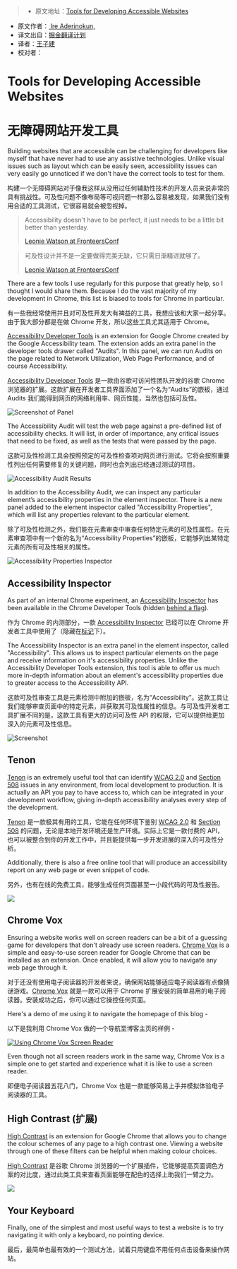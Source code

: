 > * 原文地址：[Tools for Developing Accessible Websites](https://bitsofco.de/tools-for-developing-accessible-websites/)
* 原文作者：[ Ire Aderinokun,](https://bitsofco.de/)
* 译文出自：[掘金翻译计划](https://github.com/xitu/gold-miner)
* 译者：[王子建](https://github.com/Romeo0906)
* 校对者：

# Tools for Developing Accessible Websites

# 无障碍网站开发工具




Building websites that are accessible can be challenging for developers like myself that have never had to use any assistive technologies. Unlike visual issues such as layout which can be easily seen, accessibility issues can very easily go unnoticed if we don't have the correct tools to test for them.

构建一个无障碍网站对于像我这样从没用过任何辅助性技术的开发人员来说非常的具有挑战性。可及性问题不像布局等可视问题一样那么容易被发现，如果我们没有用合适的工具测试，它很容易就会被忽视掉。

> Accessibility doesn't have to be perfect, it just needs to be a little bit better than yesterday.
> 
>   
> [Leonie Watson at FronteersConf](https://twitter.com/ireaderinokun/status/784401867447078912)

> 可及性设计并不是一定要做得完美无缺，它只需日渐精进就够了。
> 
>   
> [Leonie Watson at FronteersConf](https://twitter.com/ireaderinokun/status/784401867447078912)

There are a few tools I use regularly for this purpose that greatly help, so I thought I would share them. Because I do the vast majority of my development in Chrome, this list is biased to tools for Chrome in particular.

有一些我经常使用并且对可及性开发大有裨益的工具，我想应该和大家一起分享。由于我大部分都是在做 Chrome 开发，所以这些工具尤其适用于 Chrome。

[Accessibility Developer Tools](https://chrome.google.com/webstore/detail/accessibility-developer-t/fpkknkljclfencbdbgkenhalefipecmb?hl=en) is an extension for Google Chrome created by the Google Accessibility team. The extension adds an extra panel in the developer tools drawer called "Audits". In this panel, we can run Audits on the page related to Network Utilization, Web Page Performance, and of course Accessibility.

[Accessibility Developer Tools](https://chrome.google.com/webstore/detail/accessibility-developer-t/fpkknkljclfencbdbgkenhalefipecmb?hl=en) 是一款由谷歌可访问性团队开发的谷歌 Chrome 浏览器的扩展。这款扩展在开发者工具界面添加了一个名为“Audits”的嵌板，通过 Audits 我们能得到网页的网络利用率、网页性能，当然也包括可及性。

![Screenshot of Panel](https://bitsofco.de/content/images/2016/10/Screen-Shot-2016-10-30-at-16.26.42.png)

The Accessibility Audit will test the web page against a pre-defined list of accessibility checks. It will list, in order of importance, any critical issues that need to be fixed, as well as the tests that were passed by the page.

这款可及性检测工具会按照预定的可及性检查项对网页进行测试。它将会按照重要性列出任何需要修复的关键问题，同时也会列出已经通过测试的项目。

![Accessibility Audit Results](https://bitsofco.de/content/images/2016/10/Screen-Shot-2016-10-30-at-16.27.51.png)

In addition to the Accessibility Audit, we can inspect any particular element’s accessibility properties in the element inspector. There is a new panel added to the element inspector called "Accessibility Properties", which will list any properties relevant to the particular element.


除了可及性检测之外，我们能在元素审查中审查任何特定元素的可及性属性。在元素审查项中有一个新的名为“Accessibility Properties”的嵌板，它能够列出某特定元素的所有可及性相关的属性。


![Accessibility Properties Inspector](https://bitsofco.de/content/images/2016/10/Screen-Shot-2016-10-30-at-16.29.14.png)

## Accessibility Inspector

As part of an internal Chrome experiment, an [Accessibility Inspector](https://docs.google.com/document/d/1bj9Dc3_DnezF-IeNg51LEG2zfGtxD3YKP5t7SBB_-Dk/edit) has been available in the Chrome Developer Tools (hidden [behind a flag](https://gist.github.com/marcysutton/0a42f815878c159517a55e6652e3b23a)).

作为 Chrome 的内测部分，一款 [Accessibility Inspector](https://docs.google.com/document/d/1bj9Dc3_DnezF-IeNg51LEG2zfGtxD3YKP5t7SBB_-Dk/edit) 已经可以在 Chrome 开发者工具中使用了（隐藏在[标记](https://gist.github.com/marcysutton/0a42f815878c159517a55e6652e3b23a)下）。

The Accessibility Inspector is an extra panel in the element inspector, called "Accessibility". This allows us to inspect particular elements on the page and receive information on it's accessibility properties. Unlike the Accessibility Developer Tools extension, this tool is able to offer us much more in-depth information about an element's accessibility properties due to greater access to the Accessibility API.

这款可及性审查工具是元素检测中附加的嵌板，名为“Accessibility”。这款工具让我们能够审查页面中的特定元素，并获取其可及性属性的信息。与可及性开发者工具扩展不同的是，这款工具有更大的访问可及性 API 的权限，它可以提供给更加深入的元素可及性信息。

![Screenshot](https://bitsofco.de/content/images/2016/10/Screen-Shot-2016-10-30-at-16.31.03.png)

## Tenon

[Tenon](https://tenon.io/) is an extremely useful tool that can identify [WCAG 2.0](https://www.w3.org/TR/WCAG20/) and [Section 508](https://www.section508.gov/) issues in any environment, from local development to production. It is actually an API you pay to have access to, which can be integrated in your development workflow, giving in-depth accessibility analyses every step of the development.

[Tenon](https://tenon.io/) 是一款极其有用的工具，它能在任何环境下鉴别 [WCAG 2.0](https://www.w3.org/TR/WCAG20/) 和 [Section 508](https://www.section508.gov/) 的问题，无论是本地开发环境还是生产环境。实际上它是一款付费的 API，也可以被整合到你的开发工作中，并且能提供每一步开发进展的深入的可及性分析。

Additionally, there is also a free online tool that will produce an accessibility report on any web page or even snippet of code.

另外，也有在线的免费工具，能够生成任何页面甚至一小段代码的可及性报告。

![](https://bitsofco.de/content/images/2016/10/Screen-Shot-2016-10-30-at-16.32.25.png)

## Chrome Vox

Ensuring a website works well on screen readers can be a bit of a guessing game for developers that don't already use screen readers. [Chrome Vox](https://chrome.google.com/webstore/detail/chromevox/kgejglhpjiefppelpmljglcjbhoiplfn) is a simple and easy-to-use screen reader for Google Chrome that can be installed as an extension. Once enabled, it will allow you to navigate any web page through it.

对于还没有使用电子阅读器的开发者来说，确保网站能够适应电子阅读器有点像猜谜游戏。[Chrome Vox](https://chrome.google.com/webstore/detail/chromevox/kgejglhpjiefppelpmljglcjbhoiplfn) 就是一款可以用于 Chrome 扩展安装的简单易用的电子阅读器。安装成功之后，你可以通过它操控任何页面。

Here's a demo of me using it to navigate the homepage of this blog -

以下是我利用 Chrome Vox 做的一个导航至博客主页的样例 -

[![Using Chrome Vox Screen Reader](http://bitsofco.de/content/images/2016/10/Screen-Shot-2016-10-31-at-20.25.50.png)](https://www.youtube.com/watch?v=N1c6CfUhdwo) 

Even though not all screen readers work in the same way, Chrome Vox is a simple one to get started and experience what it is like to use a screen reader.

即便电子阅读器五花八门，Chrome Vox 也是一款能够简易上手并模拟体验电子阅读器的工具。

## High Contrast (扩展)

[High Contrast](https://chrome.google.com/webstore/detail/high-contrast/djcfdncoelnlbldjfhinnjlhdjlikmph?hl=en) is an extension for Google Chrome that allows you to change the colour schemes of any page to a high contrast one. Viewing a website through one of these filters can be helpful when making colour choices.

[High Contrast](https://chrome.google.com/webstore/detail/high-contrast/djcfdncoelnlbldjfhinnjlhdjlikmph?hl=en) 是谷歌 Chrome 浏览器的一个扩展插件，它能够提高页面调色方案的对比度，通过此类工具来查看页面能够在配色的选择上助我们一臂之力。

![](https://bitsofco.de/content/images/2016/10/Oct-30-2016-16-34-30.gif)

## Your Keyboard

Finally, one of the simplest and most useful ways to test a website is to try navigating it with only a keyboard, no pointing device.

最后，最简单也最有效的一个测试方法，试着只用键盘不用任何点击设备来操作网站。
